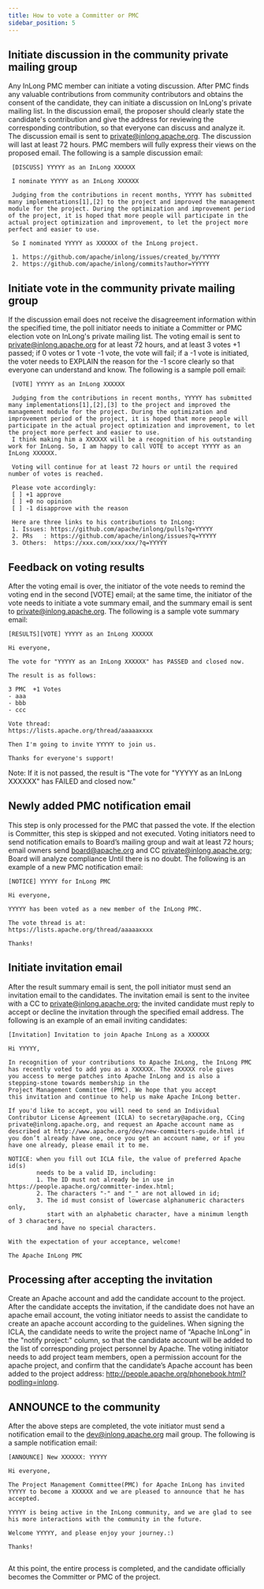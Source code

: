 ```yaml
---
title: How to vote a Committer or PMC
sidebar_position: 5
---
```


## Initiate discussion in the community private mailing group
   Any InLong PMC member can initiate a voting discussion.
   After PMC finds any valuable contributions from community contributors and obtains the consent of the candidate, they can initiate a discussion on InLong's private mailing list.
   In the discussion email, the proposer should clearly state the candidate's contribution and give the address for reviewing the corresponding contribution, so that everyone can discuss and analyze it.
   The discussion email is sent to private@inlong.apache.org. The discussion will last at least 72 hours. PMC members will fully express their views on the proposed email.
   The following is a sample discussion email:
   ```shell
    [DISCUSS] YYYYY as an InLong XXXXXX
     
    I nominate YYYYY as an InLong XXXXXX
    
    Judging from the contributions in recent months, YYYYY has submitted many implementations[1],[2] to the project and improved the management module for the project. During the optimization and improvement period of the project, it is hoped that more people will participate in the actual project optimization and improvement, to let the project more perfect and easier to use.
     
    So I nominated YYYYY as XXXXXX of the InLong project.
     
    1. https://github.com/apache/inlong/issues/created_by/YYYYY 
    2. https://github.com/apache/inlong/commits?author=YYYYY 
   ```
    
## Initiate vote in the community private mailing group
   If the discussion email does not receive the disagreement information within the specified time, the poll initiator needs to initiate a Committer or PMC election vote on InLong's private mailing list.
   The voting email is sent to private@inlong.apache.org for at least 72 hours, and at least 3 votes +1 passed; if 0 votes or 1 vote -1 vote, the vote will fail; if a -1 vote is initiated, the voter needs to EXPLAIN the reason for the -1 score clearly so that everyone can understand and know.
   The following is a sample poll email: 
   ```shell
    [VOTE] YYYYY as an InLong XXXXXX
     
    Judging from the contributions in recent months, YYYYY has submitted many implementations[1],[2],[3] to the project and improved the management module for the project. During the optimization and improvement period of the project, it is hoped that more people will participate in the actual project optimization and improvement, to let the project more perfect and easier to use.
    I think making him a XXXXXX will be a recognition of his outstanding work for InLong. So, I am happy to call VOTE to accept YYYYY as an InLong XXXXXX.
     
    Voting will continue for at least 72 hours or until the required number of votes is reached.
    
    Please vote accordingly:
    [ ] +1 approve
    [ ] +0 no opinion
    [ ] -1 disapprove with the reason  
      
    Here are three links to his contributions to InLong:
    1. Issues: https://github.com/apache/inlong/pulls?q=YYYYY
    2. PRs   : https://github.com/apache/inlong/issues?q=YYYYY
    3. Others:  https://xxx.com/xxx/xxx/?q=YYYYY
   ```

## Feedback on voting results
   After the voting email is over, the initiator of the vote needs to remind the voting end in the second [VOTE] email; at the same time, the initiator of the vote needs to initiate a vote summary email, and the summary email is sent to private@inlong.apache.org.
   The following is a sample vote summary email:
   ```shell
   [RESULTS][VOTE] YYYYY as an InLong XXXXXX
   
   Hi everyone,

   The vote for "YYYYY as an InLong XXXXXX" has PASSED and closed now.

   The result is as follows:

   3 PMC  +1 Votes
   - aaa
   - bbb
   - ccc

   Vote thread:
   https://lists.apache.org/thread/aaaaaxxxx

   Then I'm going to invite YYYYY to join us.

   Thanks for everyone's support!   
   ```
   Note: If it is not passed, the result is "The vote for "YYYYY as an InLong XXXXXX" has FAILED and closed now."

## Newly added PMC notification email
   This step is only processed for the PMC that passed the vote. If the election is Committer, this step is skipped and not executed.
   Voting initiators need to send notification emails to Board’s mailing group and wait at least 72 hours; email owners send board@apache.org and CC private@inlong.apache.org; Board will analyze compliance Until there is no doubt.
   The following is an example of a new PMC notification email:
   ```shell
   [NOTICE] YYYYY for InLong PMC
   
   Hi everyone,

   YYYYY has been voted as a new member of the InLong PMC. 

   The vote thread is at:
   https://lists.apache.org/thread/aaaaaxxxx
 
   Thanks!
   ```

## Initiate invitation email
   After the result summary email is sent, the poll initiator must send an invitation email to the candidates.
   The invitation email is sent to the invitee with a CC to private@inlong.apache.org; the invited candidate must reply to accept or decline the invitation through the specified email address.
   The following is an example of an email inviting candidates:
   ```shell
   [Invitation] Invitation to join Apache InLong as a XXXXXX
   
   Hi YYYYY,

   In recognition of your contributions to Apache InLong, the InLong PMC
   has recently voted to add you as a XXXXXX. The XXXXXX role gives
   you access to merge patches into Apache InLong and is also a
   stepping-stone towards membership in the
   Project Management Committee (PMC). We hope that you accept
   this invitation and continue to help us make Apache InLong better.

   If you'd like to accept, you will need to send an Individual
   Contributor License Agreement (ICLA) to secretary@apache.org, CCing
   private@inlong.apache.org, and request an Apache account name as
   described at http://www.apache.org/dev/new-committers-guide.html if
   you don’t already have one, once you get an account name, or if you
   have one already, please email it to me.
   
   NOTICE: when you fill out ICLA file, the value of preferred Apache id(s)
           needs to be a valid ID, including:
           1. The ID must not already be in use in https://people.apache.org/committer-index.html;
           2. The characters "-" and "_" are not allowed in id;
           3. The id must consist of lowercase alphanumeric characters only,
              start with an alphabetic character, have a minimum length of 3 characters,
              and have no special characters.

   With the expectation of your acceptance, welcome!

   The Apache InLong PMC
   ```

## Processing after accepting the invitation
   Create an Apache account and add the candidate account to the project.
   After the candidate accepts the invitation, if the candidate does not have an apache email account, the voting initiator needs to assist the candidate to create an apache account according to the guidelines.
   When signing the ICLA, the candidate needs to write the project name of “Apache InLong” in the "notify project:" column, so that the candidate account will be added to the list of corresponding project personnel by Apache.
   The voting initiator needs to add project team members, open a permission account for the apache project, and confirm that the candidate’s Apache account has been added to the project address: http://people.apache.org/phonebook.html?podling=inlong.

## ANNOUNCE to the community
   After the above steps are completed, the vote initiator must send a notification email to the dev@inlong.apache.org mail group. The following is a sample notification email:

   ```shell
   [ANNOUNCE] New XXXXXX: YYYYY
   
   Hi everyone,
   
   The Project Management Committee(PMC) for Apache InLong has invited YYYYY to become a XXXXXX and we are pleased to announce that he has accepted.

   YYYYY is being active in the InLong community, and we are glad to see his more interactions with the community in the future.
   
   Welcome YYYYY, and please enjoy your journey.:)

   Thanks!
      
   ```   
 
At this point, the entire process is completed, and the candidate officially becomes the Committer or PMC of the project.

